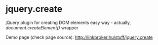 jquery.create
=============

jQuery plugin for creating DOM elements easy way - actually, *document.createElement()* wrapper

Demo page (check page source): http://linkbroker.hu/stuff/jquery.create
